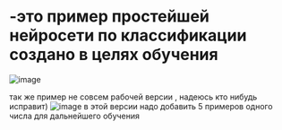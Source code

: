 # -это пример простейшей нейросети по классификации создано в целях обучения
![image](https://user-images.githubusercontent.com/90987143/222207555-d27ffb2e-991c-4fe7-8970-331b75038d8f.png)

так же пример не совсем рабочей версии , надеюсь кто нибудь исправит)
![image](https://user-images.githubusercontent.com/90987143/224539127-dae4010c-370b-4b77-a4dd-315e3dfd69cf.png)
в этой версии надо добавить 5 примеров одного числа для дальнейшего обучения
